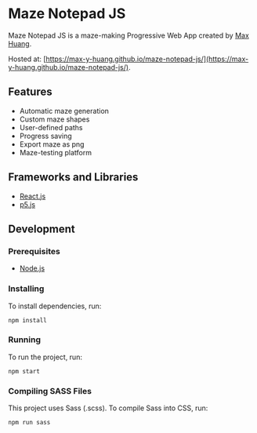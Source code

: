 # Maze Notepad JS

Maze Notepad JS is a maze-making Progressive Web App created by [Max Huang](https://github.com/max-y-huang/).

Hosted at: [https://max-y-huang.github.io/maze-notepad-js/](https://max-y-huang.github.io/maze-notepad-js/).

## Features

* Automatic maze generation
* Custom maze shapes
* User-defined paths
* Progress saving
* Export maze as png
* Maze-testing platform

## Frameworks and Libraries

* [React.js](https://reactjs.org/)
* [p5.js](https://p5js.org/)

## Development

### Prerequisites

* [Node.js](https://nodejs.org/)

### Installing

To install dependencies, run:
```
npm install
```

### Running

To run the project, run:
```
npm start
```

### Compiling SASS Files

This project uses Sass (.scss). To compile Sass into CSS, run:
```
npm run sass
```

